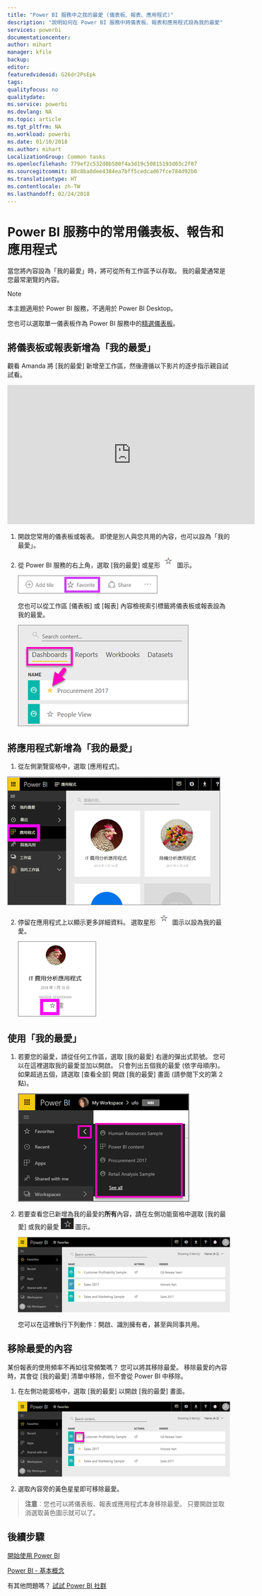 ```yaml
---
title: "Power BI 服務中之我的最愛 (儀表板、報表、應用程式)"
description: "說明如何在 Power BI 服務中將儀表板、報表和應用程式設為我的最愛"
services: powerbi
documentationcenter: 
author: mihart
manager: kfile
backup: 
editor: 
featuredvideoid: G26dr2PsEpk
tags: 
qualityfocus: no
qualitydate: 
ms.service: powerbi
ms.devlang: NA
ms.topic: article
ms.tgt_pltfrm: NA
ms.workload: powerbi
ms.date: 01/10/2018
ms.author: mihart
LocalizationGroup: Common tasks
ms.openlocfilehash: 779ef2c532d0b580f4a3d19c50815193d03c2f07
ms.sourcegitcommit: 88c8ba8dee4384ea7bff5cedcad67fce784d92b0
ms.translationtype: HT
ms.contentlocale: zh-TW
ms.lasthandoff: 02/24/2018
---
```

# <a name="favorite-dashboards-reports-and-apps-in-power-bi-service"></a>Power BI 服務中的常用儀表板、報告和應用程式
當您將內容設為「我的最愛」時，將可從所有工作區予以存取。  我的最愛通常是您最常瀏覽的內容。

> [!NOTE]
> 本主題適用於 Power BI 服務，不適用於 Power BI Desktop。
> 
> 

您也可以選取單一儀表板作為 Power BI 服務中的[精選儀表板](service-dashboard-featured.md)。

## <a name="add-a-dashboard-or-report-as-a-favorite"></a>將儀表板或報表新增為「我的最愛」
觀看 Amanda 將 [我的最愛] 新增至工作區，然後遵循以下影片的逐步指示親自試試看。

<iframe width="560" height="315" src="https://www.youtube.com/embed/G26dr2PsEpk" frameborder="0" allowfullscreen></iframe>


1. 開啟您常用的儀表板或報表。 即使是別人與您共用的內容，也可以設為「我的最愛」。
2. 從 Power BI 服務的右上角，選取 [我的最愛] 或星形 ![](media/service-dashboard-favorite/power-bi-favorite-icon.png)  圖示。
   
   ![](media/service-dashboard-favorite/powerbi-dashboard-favorite.png)
   
   您也可以從工作區 [儀表板] 或 [報表] 內容檢視索引標籤將儀表板或報表設為我的最愛。
   
   ![](media/service-dashboard-favorite/power-bi-dashboard-favorite.png)

## <a name="add-an-app-as-a-favorite"></a>將應用程式新增為「我的最愛」

1. 從左側瀏覽窗格中，選取 [應用程式]。

  ![](media/service-dashboard-favorite/power-bi-favorite-apps.png)

2. 停留在應用程式上以顯示更多詳細資料。  選取星形 ![](media/service-dashboard-favorite/power-bi-favorite-icon.png)  圖示以設為我的最愛。
   
   ![](media/service-dashboard-favorite/power-bi-favorite-app.png)

## <a name="working-with-favorites"></a>使用「我的最愛」
1. 若要您的最愛，請從任何工作區，選取 [我的最愛] 右邊的彈出式箭號。  您可以在這裡選取我的最愛並加以開啟。 只會列出五個我的最愛 (依字母順序)。 如果超過五個，請選取 [查看全部] 開啟 [我的最愛] 畫面 (請參閱下文的第 2 點)。 
   
   ![](media/service-dashboard-favorite/power-bi-favorite-flyout-new.png)
2. 若要查看您已新增為我的最愛的**所有**內容，請在左側功能窗格中選取 [我的最愛] 或我的最愛 ![](media/service-dashboard-favorite/power-bi-favorites-icon.png)  圖示。  
   
    ![](media/service-dashboard-favorite/power-bi-favorites-screen.png)
   
   您可以在這裡執行下列動作：開啟、識別擁有者，甚至與同事共用。

## <a name="unfavorite-content"></a>移除最愛的內容
某份報表的使用頻率不再如往常頻繁嗎？  您可以將其移除最愛。 移除最愛的內容時，其會從 [我的最愛] 清單中移除，但不會從 Power BI 中移除。

1. 在左側功能窗格中，選取 [我的最愛] 以開啟 [我的最愛] 畫面。
   
   ![](media/service-dashboard-favorite/power-bi-unfavorites-screen.png)
2. 選取內容旁的黃色星星即可移除最愛。

> **注意**︰您也可以將儀表板、報表或應用程式本身移除最愛。 只要開啟並取消選取黃色圖示就可以了。   
> 
> 

## <a name="next-steps"></a>後續步驟
[開始使用 Power BI](service-get-started.md)

[Power BI - 基本概念](service-basic-concepts.md)

有其他問題嗎？ [試試 Power BI 社群](http://community.powerbi.com/)

